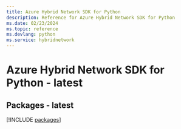 ```yaml
---
title: Azure Hybrid Network SDK for Python
description: Reference for Azure Hybrid Network SDK for Python
ms.date: 02/23/2024
ms.topic: reference
ms.devlang: python
ms.service: hybridnetwork
---
```

# Azure Hybrid Network SDK for Python - latest
## Packages - latest
[!INCLUDE [packages](hybrid-network-index.md)]